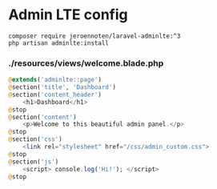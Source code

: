# Admin LTE config

```
composer require jeroennoten/laravel-adminlte:^3
php artisan adminlte:install
```

### ./resources/views/welcome.blade.php
```php
@extends('adminlte::page')
@section('title', 'Dashboard')
@section('content_header')
    <h1>Dashboard</h1>
@stop
@section('content')
    <p>Welcome to this beautiful admin panel.</p>
@stop
@section('css')
    <link rel="stylesheet" href="/css/admin_custom.css">
@stop
@section('js')
    <script> console.log('Hi!'); </script>
@stop
```